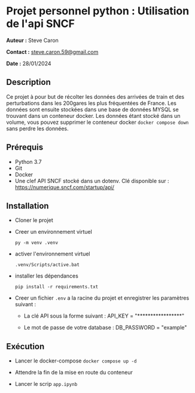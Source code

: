 # Projet personnel python : Utilisation de l'api SNCF

__Auteur :__ Steve Caron

__Contact :__ steve.caron.59@gmail.com

__Date :__ 28/01/2024

## Description

Ce projet à pour but de récolter les données des arrivées de train et des perturbations dans les 200gares les plus fréquentées de France. Les données sont ensuite stockées dans une base de données MYSQL se trouvant dans un conteneur docker. Les données étant stocké dans un volume, vous pouvez supprimer le conteneur docker ``docker compose down`` sans perdre les données.

## Prérequis

* Python 3.7
* Git
* Docker
* Une clef API SNCF stocké dans un dotenv. Clé disponible sur : https://numerique.sncf.com/startup/api/

## Installation

* Cloner le projet

* Creer un environnement virtuel

    `` py -m venv .venv ``

* activer l'environnement virtuel

    `` .venv/Scripts/active.bat ``

* installer les dépendances

    `` pip install -r requirements.txt ``

* Creer un fichier ``.env`` a la racine du projet et enregistrer les paramètres suivant :

    * La clé API sous la forme suivant : API_KEY = "*****************"

    * Le mot de passe de votre database : DB_PASSWORD = "example"

## Exécution

* Lancer le docker-compose ``docker compose up -d``

* Attendre la fin de la mise en route du conteneur

* Lancer le scrip ``app.ipynb``